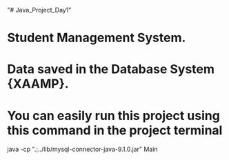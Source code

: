 "# Java_Project_Day1"    
# Student Management System. 
# Data saved in the Database System {XAAMP}.
# You can easily run this project using this command in the project terminal
 java -cp ".;../lib/mysql-connector-java-9.1.0.jar" Main      
